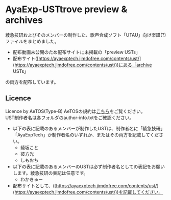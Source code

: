 # AyaExp-USTtrove  preview & archives
綾急技研およびそのメンバーの制作した、歌声合成ソフト「UTAU」向け楽譜(?)ファイルをまとめました。 
- 配布動画未公開のため配布サイトに未掲載の「preview USTs」
- 配布サイト([https://ayaexptech.jimdofree.com/contents/ust/](https://ayaexptech.jimdofree.com/contents/ust/))にある「archive USTs」

の両方を配布しています。

## Licence
Licence by AeTOS(Type-B)
AeTOSの規約は[こちら](https://github.com/AyaExpTech/licence/blob/main/AeTOS.md)をご覧ください。  
UST制作者名は各フォルダのauthor-info.txtをご確認ください。
- 以下の表に記載のあるメンバーが制作したUSTは、制作者名に「綾急技研」「AyaExpTech」か制作者名のいずれか、またはその両方を記載してください。
    - 綾坂こと
    - 彼方光
    - しもおち
- 以下の表に記載のあるメンバーのUSTは必ず制作者名としての表記をお願いします。綾急技研の表記は任意です。
    - わかきゅー
- 配布サイトとして、([https://ayaexptech.jimdofree.com/contents/ust/](https://ayaexptech.jimdofree.com/contents/ust/))を記載してください。
